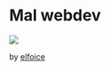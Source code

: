 # Mal webdev

<img src=pix/chrome_vs_firefox.avif>

by [elfoice](//elfoice.wordpress.com/2011/07/18/12-daily-digital-paintings-pinturas-digitais-diarias/)
